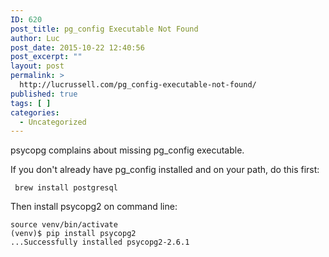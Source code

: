 ```yaml
---
ID: 620
post_title: pg_config Executable Not Found
author: Luc
post_date: 2015-10-22 12:40:56
post_excerpt: ""
layout: post
permalink: >
  http://lucrussell.com/pg_config-executable-not-found/
published: true
tags: [ ]
categories:
  - Uncategorized
---
```

psycopg complains about missing pg_config executable.

If you don't already have pg_config installed and on your path, do this first:

     brew install postgresql 
    

Then install psycopg2 on command line:

    source venv/bin/activate
    (venv)$ pip install psycopg2
    ...Successfully installed psycopg2-2.6.1